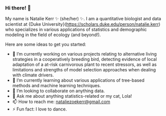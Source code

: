 ### Hi there! 👋 

My name is Natalie Kerr ✨ (she/her) ✨. I am a quantitative biologist and data scientist at {Duke University}(https://scholars.duke.edu/person/natalie.kerr) who specializes in various applications of statistics and demographic modeling in the field of ecology (and beyond!).

Here are some ideas to get you started:

- 🔭 I’m currently working on various projects relating to alternative living strategies in a cooperatively breeding bird, detecting evidence of local adaptation of a at-risk carnivorous plant to recent stressors, as well as limitations and strengths of model selection approaches when dealing with climate drivers.
- 🌱 I’m currently learning about various applications of tree-based methods and machine learning techniques.
- 👯 I’m looking to collaborate on anything data.
- 💬 Ask me about anything statistics-related or my cat, Lola!
- 📫 How to reach me: nataliezoekerr@gmail.com
- ⚡ Fun fact: I love to dance.

